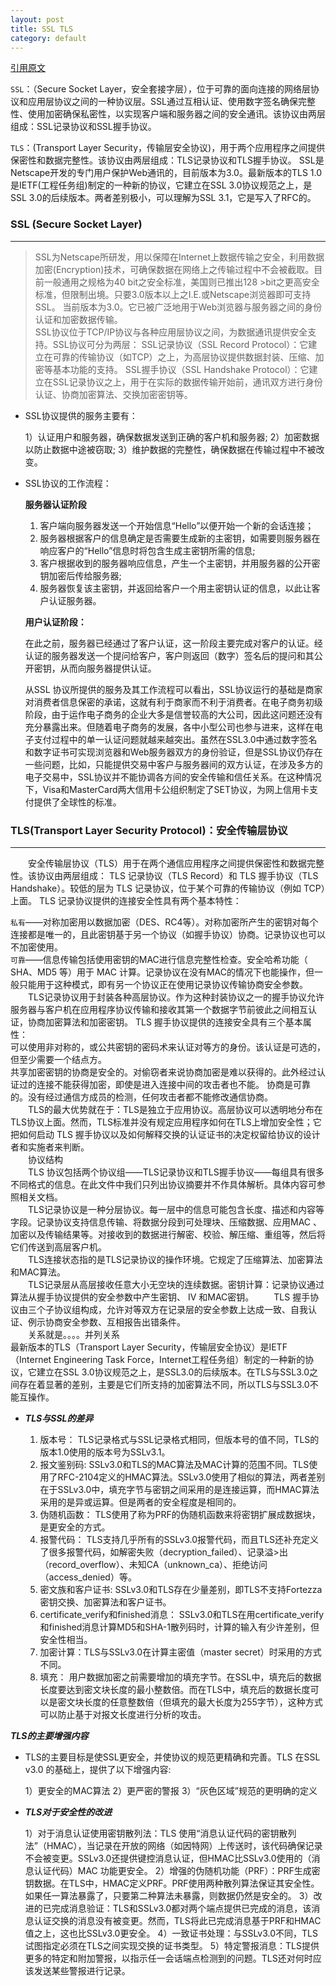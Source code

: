 ```yaml
---
layout: post
title: SSL TLS
category: default
---
```


[引用原文](http://kb.cnblogs.com/page/197396/)

`SSL`：（Secure Socket Layer，安全套接字层），位于可靠的面向连接的网络层协议和应用层协议之间的一种协议层。SSL通过互相认证、使用数字签名确保完整性、使用加密确保私密性，以实现客户端和服务器之间的安全通讯。该协议由两层组成：SSL记录协议和SSL握手协议。

`TLS`：(Transport Layer Security，传输层安全协议)，用于两个应用程序之间提供保密性和数据完整性。该协议由两层组成：TLS记录协议和TLS握手协议。
	SSL是Netscape开发的专门用户保护Web通讯的，目前版本为3.0。最新版本的TLS 1.0是IETF(工程任务组)制定的一种新的协议，它建立在SSL 3.0协议规范之上，是SSL 3.0的后续版本。两者差别极小，可以理解为SSL 3.1，它是写入了RFC的。 

### SSL (Secure Socket Layer)
-----------------------------

>   SSL为Netscape所研发，用以保障在Internet上数据传输之安全，利用数据加密(Encryption)技术，可确保数据在网络上之传输过程中不会被截取。目前一般通用之规格为40 bit之安全标准，美国则已推出128 >bit之更高安全标准，但限制出境。只要3.0版本以上之I.E.或Netscape浏览器即可支持SSL。   当前版本为3.0。它已被广泛地用于Web浏览器与服务器之间的身份认证和加密数据传输。   
>   SSL协议位于TCP/IP协议与各种应用层协议之间，为数据通讯提供安全支持。SSL协议可分为两层： SSL记录协议（SSL Record Protocol）：它建立在可靠的传输协议（如TCP）之上，为高层协议提供数据封装、压缩、加密等基本功能的支持。 SSL握手协议（SSL Handshake Protocol）：它建立在SSL记录协议之上，用于在实际的数据传输开始前，通讯双方进行身份认证、协商加密算法、交换加密密钥等。  

- SSL协议提供的服务主要有：

	1）认证用户和服务器，确保数据发送到正确的客户机和服务器;
	2）加密数据以防止数据中途被窃取;
	3）维护数据的完整性，确保数据在传输过程中不被改变。

- SSL协议的工作流程：

	**服务器认证阶段**  

	1) 客户端向服务器发送一个开始信息“Hello”以便开始一个新的会话连接；
	2) 服务器根据客户的信息确定是否需要生成新的主密钥，如需要则服务器在响应客户的“Hello”信息时将包含生成主密钥所需的信息;
	3) 客户根据收到的服务器响应信息，产生一个主密钥，并用服务器的公开密钥加密后传给服务器;
	4) 服务器恢复该主密钥，并返回给客户一个用主密钥认证的信息，以此让客户认证服务器。  

	**用户认证阶段：** 

 	在此之前，服务器已经通过了客户认证，这一阶段主要完成对客户的认证。经认证的服务器发送一个提问给客户，客户则返回（数字）签名后的提问和其公开密钥，从而向服务器提供认证。      

	从SSL 协议所提供的服务及其工作流程可以看出，SSL协议运行的基础是商家对消费者信息保密的承诺，这就有利于商家而不利于消费者。在电子商务初级阶段，由于运作电子商务的企业大多是信誉较高的大公司，因此这问题还没有充分暴露出来。但随着电子商务的发展，各中小型公司也参与进来，这样在电子支付过程中的单一认证问题就越来越突出。虽然在SSL3.0中通过数字签名和数字证书可实现浏览器和Web服务器双方的身份验证，但是SSL协议仍存在一些问题，比如，只能提供交易中客户与服务器间的双方认证，在涉及多方的电子交易中，SSL协议并不能协调各方间的安全传输和信任关系。在这种情况下，Visa和MasterCard两大信用卡公组织制定了SET协议，为网上信用卡支付提供了全球性的标准。   

### TLS(Transport Layer Security Protocol)：安全传输层协议
-----------------------------

　　安全传输层协议（TLS）用于在两个通信应用程序之间提供保密性和数据完整性。该协议由两层组成： TLS 记录协议（TLS Record）和 TLS 握手协议（TLS Handshake）。较低的层为 TLS 记录协议，位于某个可靠的传输协议（例如 TCP）上面。
TLS 记录协议提供的连接安全性具有两个基本特性：      

`私有`――对称加密用以数据加密（DES、RC4等）。对称加密所产生的密钥对每个连接都是唯一的，且此密钥基于另一个协议（如握手协议）协商。记录协议也可以不加密使用。     
`可靠`――信息传输包括使用密钥的MAC进行信息完整性检查。安全哈希功能（ SHA、MD5 等）用于 MAC 计算。记录协议在没有MAC的情况下也能操作，但一般只能用于这种模式，即有另一个协议正在使用记录协议传输协商安全参数。   
　　TLS记录协议用于封装各种高层协议。作为这种封装协议之一的握手协议允许服务器与客户机在应用程序协议传输和接收其第一个数据字节前彼此之间相互认证，协商加密算法和加密密钥。 TLS 握手协议提供的连接安全具有三个基本属性：     
可以使用非对称的，或公共密钥的密码术来认证对等方的身份。该认证是可选的，但至少需要一个结点方。  
共享加密密钥的协商是安全的。对偷窃者来说协商加密是难以获得的。此外经过认证过的连接不能获得加密，即使是进入连接中间的攻击者也不能。
协商是可靠的。没有经过通信方成员的检测，任何攻击者都不能修改通信协商。   
　　TLS的最大优势就在于：TLS是独立于应用协议。高层协议可以透明地分布在TLS协议上面。然而，TLS标准并没有规定应用程序如何在TLS上增加安全性；它把如何启动 TLS   握手协议以及如何解释交换的认证证书的决定权留给协议的设计者和实施者来判断。   
　　协议结构   
　　TLS   协议包括两个协议组――TLS记录协议和TLS握手协议――每组具有很多不同格式的信息。在此文件中我们只列出协议摘要并不作具体解析。具体内容可参照相关文档。  
　　TLS记录协议是一种分层协议。每一层中的信息可能包含长度、描述和内容等字段。记录协议支持信息传输、将数据分段到可处理块、压缩数据、应用MAC 、加密以及传输结果等。对接收到的数据进行解密、校验、解压缩、重组等，然后将它们传送到高层客户机。  
　　TLS连接状态指的是TLS记录协议的操作环境。它规定了压缩算法、加密算法和MAC算法。  
　　TLS记录层从高层接收任意大小无空块的连续数据。密钥计算：记录协议通过算法从握手协议提供的安全参数中产生密钥、 IV 和MAC密钥。
　　TLS 握手协议由三个子协议组构成，允许对等双方在记录层的安全参数上达成一致、自我认证、例示协商安全参数、互相报告出错条件。   
　　关系就是。。。。并列关系  
   最新版本的TLS（Transport Layer Security，传输层安全协议）是IETF（Internet Engineering Task    Force，Internet工程任务组）制定的一种新的协议，它建立在SSL 3.0协议规范之上，是SSL3.0的后续版本。在TLS与SSL3.0之间存在着显著的差别，主要是它们所支持的加密算法不同，所以TLS与SSL3.0不能互操作。  

- ***TLS与SSL的差异***  
    
    1) 版本号： TLS记录格式与SSL记录格式相同，但版本号的值不同，TLS的版本1.0使用的版本号为SSLv3.1。
    2) 报文鉴别码: SSLv3.0和TLS的MAC算法及MAC计算的范围不同。TLS使用了RFC-2104定义的HMAC算法。SSLv3.0使用了相似的算法，两者差别在于SSLv3.0中，填充字节与密钥之间采用的是连接运算，而HMAC算法采用的是异或运算。但是两者的安全程度是相同的。
    3) 伪随机函数： TLS使用了称为PRF的伪随机函数来将密钥扩展成数据块，是更安全的方式。
    4) 报警代码： TLS支持几乎所有的SSLv3.0报警代码，而且TLS还补充定义了很多报警代码，如解密失败（decryption_failed）、记录溢>出（record_overflow）、未知CA（unknown_ca）、拒绝访问（access_denied）等。
    5) 密文族和客户证书: SSLv3.0和TLS存在少量差别，即TLS不支持Fortezza密钥交换、加密算法和客户证书。
    6) certificate_verify和finished消息： SSLv3.0和TLS在用certificate_verify和finished消息计算MD5和SHA-1散列码时，计算的输入有少许差别，但安全性相当。
    7) 加密计算：TLS与SSLv3.0在计算主密值（master secret）时采用的方式不同。
    8) 填充： 用户数据加密之前需要增加的填充字节。在SSL中，填充后的数据长度要达到密文块长度的最小整数倍。而在TLS中，填充后的数据长度可以是密文块长度的任意整数倍（但填充的最大长度为255字节），这种方式可以防止基于对报文长度进行分析的攻击。

***TLS的主要增强内容***   

- TLS的主要目标是使SSL更安全，并使协议的规范更精确和完善。TLS 在SSL v3.0 的基础上，提供了以下增强内容:   
    
	1）更安全的MAC算法
	2）更严密的警报
	3）“灰色区域”规范的更明确的定义

- ***TLS对于安全性的改进***   
 
	1）对于消息认证使用密钥散列法：TLS 使用“消息认证代码的密钥散列法”（HMAC），当记录在开放的网络（如因特网）上传送时，该代码确保记录不会被变更。SSLv3.0还提供键控消息认证，但HMAC比SSLv3.0使用的（消息认证代码）MAC 功能更安全。 
	2）增强的伪随机功能（PRF）：PRF生成密钥数据。在TLS中，HMAC定义PRF。PRF使用两种散列算法保证其安全性。如果任一算法暴露了，只要第二种算法未暴露，则数据仍然是安全的。
	3）改进的已完成消息验证：TLS和SSLv3.0都对两个端点提供已完成的消息，该消息认证交换的消息没有被变更。然而，TLS将此已完成消息基于PRF和HMAC值之上，这也比SSLv3.0更安全。 
	4）一致证书处理：与SSLv3.0不同，TLS试图指定必须在TLS之间实现交换的证书类型。
	5）特定警报消息：TLS提供更多的特定和附加警报，以指示任一会话端点检测到的问题。TLS还对何时应该发送某些警报进行记录。
